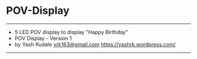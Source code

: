 # POV-Display

***************************************************************
* 5 LED POV display to display "Happy Birthday" 
* POV Display - Version 1
* by Yash Kudale <yrk163@gmail.com> https://yashrk.wordpress.com/
***************************************************************
